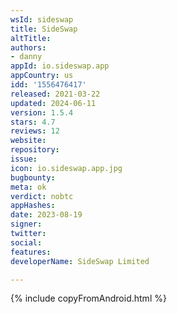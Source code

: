 ```yaml
---
wsId: sideswap
title: SideSwap
altTitle: 
authors:
- danny
appId: io.sideswap.app
appCountry: us
idd: '1556476417'
released: 2021-03-22
updated: 2024-06-11
version: 1.5.4
stars: 4.7
reviews: 12
website: 
repository: 
issue: 
icon: io.sideswap.app.jpg
bugbounty: 
meta: ok
verdict: nobtc
appHashes: 
date: 2023-08-19
signer: 
twitter: 
social: 
features: 
developerName: SideSwap Limited

---
```


{% include copyFromAndroid.html %}
